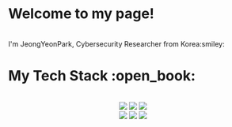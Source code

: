 <h1>Welcome to my page!</h1><br>
I'm JeongYeonPark, Cybersecurity Researcher from Korea:smiley:

<h1>My Tech Stack :open_book:</h1><br>

<div align=center>
  <img src="https://img.shields.io/badge/java-007396?style=for-the-badge&logo=java&logoColor=white">
  <img src="https://img.shields.io/badge/python-3776AB?style=for-the-badge&logo=python&logoColor=white">
  <img src="https://img.shields.io/badge/javascript-F7DF1E?style=for-the-badge&logo=javascript&logoColor=black">
  <br>

  <img src="https://img.shields.io/badge/linux-FCC624?style=for-the-badge&logo=linux&logoColor=black"> 
  <img src="https://img.shields.io/badge/aws-232F3E?style=for-the-badge&logo=Amazon aws&logoColor=white"> 
  <img src="https://img.shields.io/badge/docker-2496ED?style=for-the-badge&logo=Docker&logoColor=white"> 
  
  
</div>
